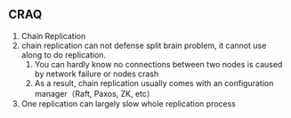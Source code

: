 ## CRAQ

1. Chain Replication
2. chain replication can not defense split brain problem, it cannot use along to do replication.
   1. You can hardly know no connections between two nodes is caused by network failure or nodes crash
   2. As a result, chain replication usually comes with an configuration manager（Raft, Paxos, ZK, etc）
3. One replication can largely slow whole replication process


